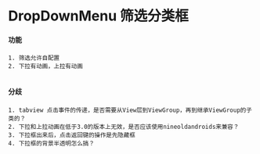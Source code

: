 # DropDownMenu 筛选分类框

#### 功能
```
1. 筛选允许自配置
2. 下拉有动画，上拉有动画


```
#### 分歧
```
1. tabview 点击事件的传递，是否需要从View层到ViewGroup，再到继承ViewGroup的子类的？
2. 下拉和上拉动画在低于3.0的版本上无效，是否应该使用nineoldandroids来兼容？
3. 下拉框出来后，点击返回键的操作是先隐藏框
4. 下拉框的背景半透明怎么搞？

```

